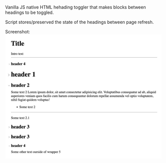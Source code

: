 Vanilla JS native HTML hehading toggler that makes blocks between headings to be toggled.

Script stores/preserved the state of the headings between page refresh.

Screenshot:
![screenshot](./screenshot.jpg)